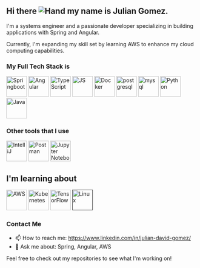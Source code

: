 ## Hi there ![Hand](https://user-images.githubusercontent.com/18350557/176309783-0785949b-9127-417c-8b55-ab5a4333674e.gif) my name is Julian Gomez.
I'm a systems engineer and a passionate developer specializing in building applications with Spring and Angular.

Currently, I'm expanding my skill set by learning AWS to enhance my cloud computing capabilities.

### My Full Tech Stack is
<p align="left">
<!-- <a href="" target="_blank" rel="noreferrer"><img src="" width="54" height="54" alt="" /></a> -->
<a href="https://spring.io/projects/spring-boot" target="_blank" rel="noreferrer"><img src="https://user-images.githubusercontent.com/25181517/183891303-41f257f8-6b3d-487c-aa56-c497b880d0fb.png" width="54" height="54" alt="Springboot"/></a>
<a href="https://angular.io/" target="_blank" rel="noreferrer"><img src="https://user-images.githubusercontent.com/25181517/183890595-779a7e64-3f43-4634-bad2-eceef4e80268.png" width="54" height="54" alt="Angular" /></a>
<a href="https://www.typescriptlang.org/docs/handbook/typescript-in-5-minutes.html" target="_blank" rel="noreferrer"><img src="https://user-images.githubusercontent.com/25181517/183890598-19a0ac2d-e88a-4005-a8df-1ee36782fde1.png" width="54" height="54" alt="TypeScript" /></a>
<a href="https://developer.mozilla.org/en-US/docs/Web/JavaScript" target="_blank" rel="noreferrer"><img src="https://user-images.githubusercontent.com/25181517/117447155-6a868a00-af3d-11eb-9cfe-245df15c9f3f.png" width="54" height="54" alt="JS" /></a>
<a href="https://www.docker.com/" target="_blank" rel="noreferrer"><img src="https://skillicons.dev/icons?i=docker" width="54" height="54" alt="Docker" /></a>
<a href="https://www.postgresql.org/" target="_blank" rel="noreferrer"><img src="https://raw.githubusercontent.com/danielcranney/readme-generator/main/public/icons/skills/postgresql-colored.svg" width="54" height="54" alt="postgresql" /></a>
<a href="https://www.mysql.com/" target="_blank" rel="noreferrer"><img src="https://user-images.githubusercontent.com/25181517/183896128-ec99105a-ec1a-4d85-b08b-1aa1620b2046.png" width="54" height="54" alt="mysql" /></a>
<a href="https://www.python.org/" target="_blank" rel="noreferrer"><img src="https://user-images.githubusercontent.com/25181517/183423507-c056a6f9-1ba8-4312-a350-19bcbc5a8697.png" width="54" height="54" alt="Python" /></a>
<a href="https://www.oracle.com/java/" target="_blank" rel="noreferrer"><img src="https://user-images.githubusercontent.com/25181517/117201156-9a724800-adec-11eb-9a9d-3cd0f67da4bc.png" width="54" height="54" alt="Java" /></a>
</p>

### Other tools that I use
<p>
<a href="https://www.jetbrains.com/idea/" target="_blank" rel="noreferrer"><img src="https://user-images.githubusercontent.com/25181517/192108890-200809d1-439c-4e23-90d3-b090cf9a4eea.png" width="54" height="54" alt="IntelliJ" /></a>
<a href="https://www.postman.com/" target="_blank" rel="noreferrer"><img src="https://user-images.githubusercontent.com/25181517/192109061-e138ca71-337c-4019-8d42-4792fdaa7128.png" width="54" height="54" alt="Postman" /></a>
<a href="https://docs.jupyter.org/en/latest/" target="_blank" rel="noreferrer"><img src="https://user-images.githubusercontent.com/25181517/183914128-3fc88b4a-4ac1-40e6-9443-9a30182379b7.png" width="54" height="54" alt="Jupyter Notebook" /></a>
</p>

## I'm learning about
<p>
<a href="https://docs.aws.amazon.com/?nc2=h_ql_doc_do" target="_blank" rel="noreferrer"><img src="https://user-images.githubusercontent.com/25181517/183896132-54262f2e-6d98-41e3-8888-e40ab5a17326.png" width="54" height="54" alt="AWS" /></a>
<a href="https://kubernetes.io/docs/home/" target="_blank" rel="noreferrer"><img src="https://user-images.githubusercontent.com/25181517/182534006-037f08b5-8e7b-4e5f-96b6-5d2a5558fa85.png" width="54" height="54" alt="Kubernetes" /></a>
<a href="https://www.tensorflow.org/" target="_blank" rel="noreferrer"><img src="https://raw.githubusercontent.com/danielcranney/readme-generator/main/public/icons/skills/tensorflow-colored.svg" width="54" height="54" alt="TensorFlow" /></a>
<a href="" target="_blank" rel="noreferrer"><img src="https://github.com/marwin1991/profile-technology-icons/assets/76662862/2481dc48-be6b-4ebb-9e8c-3b957efe69fa" width="54" height="54" alt="Linux" /></a>
</p>

### Contact Me
- 📫 How to reach me: https://www.linkedin.com/in/julian-david-gomez/
- 💬 Ask me about: Spring, Angular, AWS

Feel free to check out my repositories to see what I'm working on!
